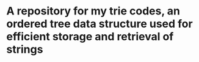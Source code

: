 # A repository for my trie codes, an ordered tree data structure used for efficient storage and retrieval of strings

